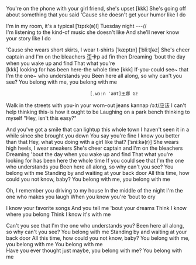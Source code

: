 You're on the phone    with your girl friend, she's upset
[kkk]
She's going off about  something  that you said
'Cause she doesn't     get your humor like    I do

I'm in my room,        it's a typical [ˈtɪpɪk(ə)l] Tuesday night
                              ---//  
I'm listening to the   kind-of music she           doesn't like
And she'll never       know your story like        I do

'Cause she wears short skirts,  I wear t-shirts
            [ˈkæptɪn]               [ˈbliːtʃəz] 
She's cheer captain  and  I'm on the bleachers
                                   歪卡p ad      fin then
Dreaming 'bout the day    when you wake up and find That  what you're    
                [kkk]
looking for    has been here-the whole time
[kkk]
If-you-could see~ that I'm    the one~ who understands you
Been here all     along, so why   can't you    see?
You belong with me, you belong with me 

                                    [ˌwɔːn ˈaʊt]王娜 Gz
Walk in the streets    with you-in your worn-out jeans
  kannap                               /ɔːt/应该
I can't help thinking   this-is how it   ought to be
Laughing on a park  bench thinking to myself  "Hey, isn't this easy?"
                                     
And you've got a smile   that can lightup this whole town
I haven't seen it in a while   since she brought you down
You say you're fine I know you better than that
Hey, what you doing with a girl like that?
                            [ˈsniːkə(r)]
She wears high heels, I wear sneakers
She's cheer captain and I'm on the bleachers
Dreaming 'bout the day when you wake up and find
That what you're looking for has been here the whole time
If you could see that I'm the one who understands you
Been here all along, so why can't you see?
You belong with me
Standing by and waiting at your back door
All this time, how could you not know, baby?
You belong with me, you belong with me

Oh, I remember you   driving to my house
In the middle of the night
I'm the one who makes you laugh
When you know you're 'bout to cry

I know your favorite songs
And you tell me 'bout your dreams
Think I know where you belong
Think I know it's with me

Can't you see that I'm   the one who understands you?
Been here all  along, so why can't you see?
You belong with me
Standing by    and waiting at your back door
All this time, how could you not know, baby?
You belong with me, you belong with me
You belong with me  
Have you ever thought  just maybe, you belong with me?
You belong with me